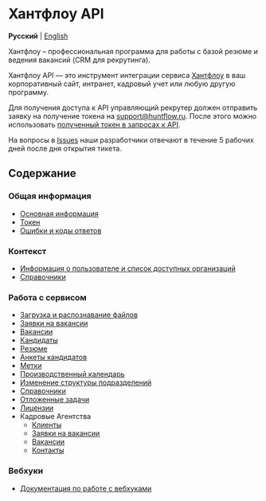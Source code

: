 # Хантфлоу API

**Русский** | [English](en/README.md)

Хантфлоу – профессиональная программа для работы с базой резюме и ведения вакансий (CRM для рекрутинга).

Хантфлоу API — это инструмент интеграции сервиса [Хантфлоу](https://huntflow.ru) в ваш корпоративный сайт, интранет, кадровый учет или любую другую программу.

Для получения доступа к API управляющий рекрутер должен отправить заявку на получение токена на [support@huntflow.ru](mailto:support@huntflow.ru). После этого можно использовать [полученный токен в запросах к API](ru/token.md). 

На вопросы в [Issues](https://github.com/huntflow/api/issues) наши разработчики отвечают в течение 5 рабочих дней после дня открытия тикета.

<a name="toc"></a>
## Содержание

<a name="general"></a>
### Общая информация

* [Основная информация](ru/general.md)
* [Токен](ru/token.md)
* [Ошибки и коды ответов](ru/errors.md)

<a name="context"></a>
### Контекст

* [Информация о пользователе и список доступных организаций](ru/user.md)
* [Справочники](ru/dicts.md)

<a name="service"></a>
### Работа с сервисом

* [Загрузка и распознавание файлов](ru/upload.md)
* [Заявки на вакансии](ru/vacancy_requests.md)
* [Вакансии](ru/vacancies.md)
* [Кандидаты](ru/applicants.md)
* [Резюме](ru/externals.md)
* [Анкеты кандидатов](ru/questionaries.md)
* [Метки](ru/tags.md)
* [Производственный календарь](ru/production_calendar.md)
* [Изменение структуры подразделений](ru/account_divisions.md)
* [Справочники](ru/dictionaries.md)
* [Отложенные задачи](ru/delayed_tasks.md)
* [Лицензии](ru/licenses.md)
* <a name="agency">Кадровые Агентства</a>
  * [Клиенты](ru/agency_clients.md)
  * [Заявки на вакансии](ru/agency_vacancy_requests.md)
  * [Вакансии](ru/agency_vacancies.md)
  * [Контакты](ru/agency_contacts.md)

<a name="webhooks"></a>
### Вебхуки

* [Документация по работе с вебхуками](ru/webhooks.md)

